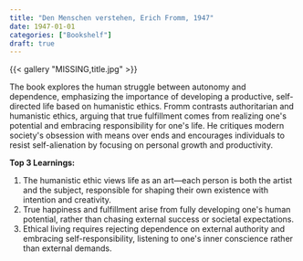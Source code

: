 ```yaml
---
title: "Den Menschen verstehen, Erich Fromm, 1947"
date: 1947-01-01
categories: ["Bookshelf"]
draft: true
---
```


{{< gallery "MISSING,title.jpg" >}}

The book explores the human struggle between autonomy and dependence, emphasizing the importance of developing a productive, self-directed life based on humanistic ethics. Fromm contrasts authoritarian and humanistic ethics, arguing that true fulfillment comes from realizing one's potential and embracing responsibility for one's life. He critiques modern society's obsession with means over ends and encourages individuals to resist self-alienation by focusing on personal growth and productivity.

**Top 3 Learnings:**

1. The humanistic ethic views life as an art—each person is both the artist and the subject, responsible for shaping their own existence with intention and creativity.
2. True happiness and fulfillment arise from fully developing one's human potential, rather than chasing external success or societal expectations.
3. Ethical living requires rejecting dependence on external authority and embracing self-responsibility, listening to one's inner conscience rather than external demands.
